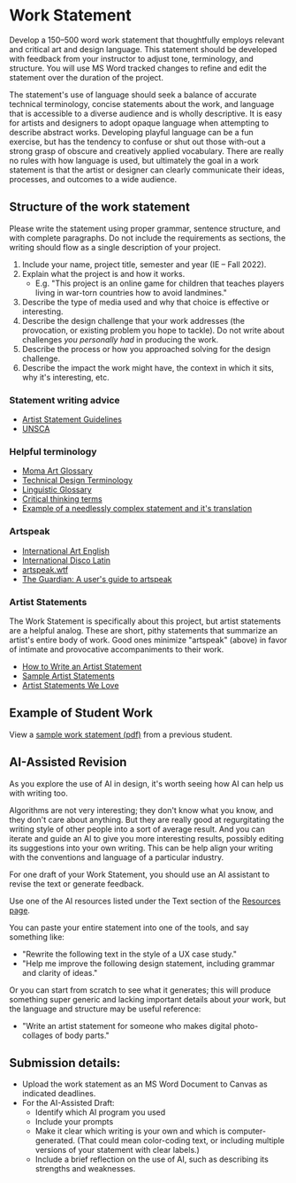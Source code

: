 # Work Statement

Develop a 150–500 word work statement that thoughtfully employs relevant and critical art and design language. This statement should be developed with feedback from your instructor to adjust tone, terminology, and structure. You will use MS Word tracked changes to refine and edit the statement over the duration of the project.

The statement's use of language should seek a balance of accurate technical terminology, concise statements about the work, and language that is accessible to a diverse audience and is wholly descriptive. It is easy for artists and designers to adopt opaque language when attempting to describe abstract works. Developing playful language can be a fun exercise, but has the tendency to confuse or shut out those with-out a strong grasp of obscure and creatively applied vocabulary. There are really no rules with how language is used, but ultimately the goal in a work statement is that the artist or designer can clearly communicate their ideas, processes, and outcomes to a wide audience.

## Structure of the work statement

Please write the statement using proper grammar, sentence structure, and with complete paragraphs. Do not include the requirements as sections, the writing should flow as a single description of your project.

1. Include your name, project title, semester and year (IE – Fall 2022).
2. Explain what the project is and how it works.
   - E.g. "This project is an online game for children that teaches players living in war-torn countries how to avoid landmines." 
3. Describe the type of media used and why that choice is effective or interesting.
4. Describe the design challenge that your work addresses \(the provocation, or existing problem you hope to tackle\). Do not write about challenges _you personally had_ in producing the work.
5. Describe the process or how you approached solving for the design challenge.
6. Describe the impact the work might have, the context in which it sits, why it's interesting, etc.

### Statement writing advice

* [Artist Statement Guidelines](https://www.gyst-ink.com/artist-statement-guidelines)
* [UNSCA](https://www.uncsa.edu/admissions/how-to-write-an-artistic-statement/)

### Helpful terminology

* [Moma Art Glossary](https://www.moma.org/learn/moma_learning/glossary/)
* [Technical Design Terminology](https://99designs.com/blog/tips/15-descriptive-design-words-you-should-know/)
* [Linguistic Glossary](https://www.uni-due.de/ELE/LinguisticGlossary.html)
* [Critical thinking terms](http://www.criticalthinking.org/pages/glossary-of-critical-thinking-terms/496)
* [Example of a needlessly complex statement and it's translation](http://artspeak.wtf/artists-statement/)

### Artspeak

* [International Art English](https://www.canopycanopycanopy.com/contents/international_art_english)
* [International Disco Latin](https://www.e-flux.com/journal/45/60100/international-disco-latin/)
* [artspeak.wtf](https://artspeak.wtf/)
* [The Guardian: A user's guide to artspeak](https://www.theguardian.com/artanddesign/2013/jan/27/users-guide-international-art-english)

### Artist Statements

The Work Statement is specifically about this project, but artist statements are a helpful analog. These are short, pithy statements that summarize an artist's entire body of work. Good ones minimize "artspeak" \(above\) in favor of intimate and provocative accompaniments to their work.

* [How to Write an Artist Statement](https://thecreativeindependent.com/guides/how-to-write-an-artist-statement/)
* [Sample Artist Statements](https://www.gyst-ink.com/sample-artist-statements)
* [Artist Statements We Love](https://www.theartleague.org/blog/2015/08/24/8-artist-statements-we-love/)

## Example of Student Work
View a [sample work statement \(pdf\)](https://dmd-program.github.io/dmd-300-master/assets/sample-work-statment.pdf) from a previous student.

## AI-Assisted Revision

As you explore the use of AI in design, it's worth seeing how AI can help us with writing too. 

Algorithms are not very interesting; they don't know what you know, and they don't care about anything. But they are really good at regurgitating the writing style of other people into a sort of average result. And you can iterate and guide an AI to give you more interesting results, possibly editing its suggestions into your own writing. This can be help align your writing with the conventions and language of a particular industry.

For one draft of your Work Statement, you should use an AI assistant to revise the text or generate feedback. 

Use one of the AI resources listed under the Text section of the [Resources page](/design-project-2/project-2-project-description.md).

You can paste your entire statement into one of the tools, and say something like:

- "Rewrite the following text in the style of a UX case study."
- "Help me improve the following design statement, including grammar and clarity of ideas."

Or you can start from scratch to see what it generates; this will produce something super generic and lacking important details about *your* work, but the language and structure may be useful reference:

- "Write an artist statement for someone who makes digital photo-collages of body parts."




## Submission details:

-  Upload the work statement as an MS Word Document to Canvas as indicated deadlines.
- For the AI-Assisted Draft:
    - Identify which AI program you used
    - Include your prompts
    - Make it clear which writing is your own and which is computer-generated. \(That could mean color-coding text, or including multiple versions of your statement with clear labels.\)
    - Include a brief reflection on the use of AI, such as describing its strengths and weaknesses. 



